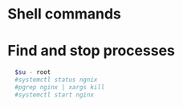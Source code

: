 # Shell commands

# Find and stop processes
```sh
  $su - root
  #systemctl status ngnix
  #pgrep nginx | xargs kill
  #systemctl start nginx
```
